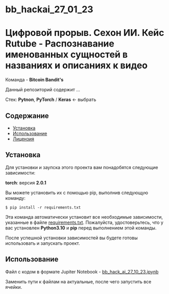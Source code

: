 # bb_hackai_27_01_23

# Цифровой прорыв. Сехон ИИ. Кейс Rutube - Распознавание именованных сущностей в названиях и описаниях к видео

Команда - **Bitcoin Bandit's**

Данный репозиторий содержит ...

Стек: **Pytnon**, **PyTorch** / **Keras** <- выбрать  

## Содержание 

- [Установка](#установка)
- [Использование](#использование)
- [Лицензия](#лицензия)

## Установка 

Для установки и заупска этого проекта вам понадобятся следующие зависимости: 

**torch**: версия **2.0.1**

Вы можете установить их с помощью pip, выполнив следующую команду:

```
$ pip install -r requirements.txt
```
Эта команда автоматически установит все необходимые зависимости, указанные в файле [requirements.txt](requirements.txt). Пожалуйста, удостоверьтесь, что у вас установлен **Python3.10** и **pip** перед выполнением этой команды.

После успешной установки зависимостей вы будете готовы использовать и запускать проект.

## Использование

Файл с кодом в формате Jupiter Notebook - [bb_hack_ai_27_10_23.ipynb](bb_hack_ai_27_10_23.ipynb)

Заменить пути к файлам на актуальные, после чего запустить все ячейки.